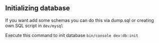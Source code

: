 ## Initializing database

If you want add some schemas you can do this via dump.sql or creating own SQL script in `dev/mysql` <br>

Execute this command to init database ``bin/console dev:db:init
``
